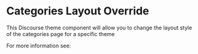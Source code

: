 # Categories Layout Override

This Discourse theme component will allow you to change the layout style of the categories page for a specific theme

For more information see: 